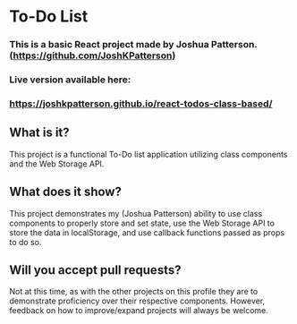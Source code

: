 # To-Do List
### This is a basic React project made by Joshua Patterson. (https://github.com/JoshKPatterson)

### Live version available here:
### https://joshkpatterson.github.io/react-todos-class-based/

## What is it?
This project is a functional To-Do list application utilizing class components and the Web Storage API.
## What does it show?
This project demonstrates my (Joshua Patterson) ability to use class components to properly store and set state, use the Web Storage API to store the data in localStorage, and use callback functions passed as props to do so.
## Will you accept pull requests?
Not at this time, as with the other projects on this profile they are to demonstrate proficiency over their respective components. However, feedback on how to improve/expand projects will always be welcome.
